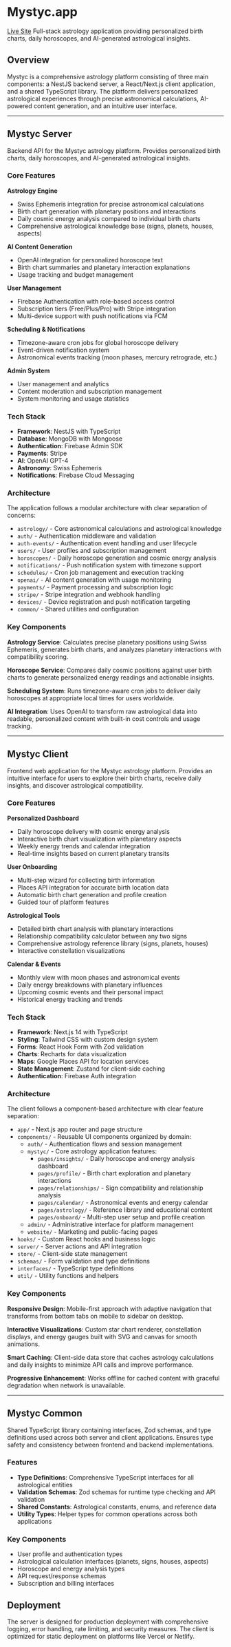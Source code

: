 # Mystyc.app
[Live Site](https://mystyc.app)
Full-stack astrology application providing personalized birth charts, daily horoscopes, and AI-generated astrological insights.


## Overview
Mystyc is a comprehensive astrology platform consisting of three main components: a NestJS backend server, a React/Next.js client application, and a shared TypeScript library. The platform delivers personalized astrological experiences through precise astronomical calculations, AI-powered content generation, and an intuitive user interface.

---

## Mystyc Server
Backend API for the Mystyc astrology platform. Provides personalized birth charts, daily horoscopes, and AI-generated astrological insights.

### Core Features

**Astrology Engine**
* Swiss Ephemeris integration for precise astronomical calculations
* Birth chart generation with planetary positions and interactions
* Daily cosmic energy analysis compared to individual birth charts
* Comprehensive astrological knowledge base (signs, planets, houses, aspects)

**AI Content Generation**
* OpenAI integration for personalized horoscope text
* Birth chart summaries and planetary interaction explanations
* Usage tracking and budget management

**User Management**
* Firebase Authentication with role-based access control
* Subscription tiers (Free/Plus/Pro) with Stripe integration
* Multi-device support with push notifications via FCM

**Scheduling & Notifications**
* Timezone-aware cron jobs for global horoscope delivery
* Event-driven notification system
* Astronomical events tracking (moon phases, mercury retrograde, etc.)

**Admin System**
* User management and analytics
* Content moderation and subscription management
* System monitoring and usage statistics

### Tech Stack
* **Framework**: NestJS with TypeScript
* **Database**: MongoDB with Mongoose
* **Authentication**: Firebase Admin SDK
* **Payments**: Stripe
* **AI**: OpenAI GPT-4
* **Astronomy**: Swiss Ephemeris
* **Notifications**: Firebase Cloud Messaging

### Architecture
The application follows a modular architecture with clear separation of concerns:
* `astrology/` - Core astronomical calculations and astrological knowledge
* `auth/` - Authentication middleware and validation
* `auth-events/` - Authentication event handling and user lifecycle
* `users/` - User profiles and subscription management
* `horoscopes/` - Daily horoscope generation and cosmic energy analysis
* `notifications/` - Push notification system with timezone support
* `schedules/` - Cron job management and execution tracking
* `openai/` - AI content generation with usage monitoring
* `payments/` - Payment processing and subscription logic
* `stripe/` - Stripe integration and webhook handling
* `devices/` - Device registration and push notification targeting
* `common/` - Shared utilities and configuration

### Key Components
**Astrology Service**: Calculates precise planetary positions using Swiss Ephemeris, generates birth charts, and analyzes planetary interactions with compatibility scoring.

**Horoscope Service**: Compares daily cosmic positions against user birth charts to generate personalized energy readings and actionable insights.

**Scheduling System**: Runs timezone-aware cron jobs to deliver daily horoscopes at appropriate local times for users worldwide.

**AI Integration**: Uses OpenAI to transform raw astrological data into readable, personalized content with built-in cost controls and usage tracking.

---

## Mystyc Client
Frontend web application for the Mystyc astrology platform. Provides an intuitive interface for users to explore their birth charts, receive daily insights, and discover astrological compatibility.

### Core Features

**Personalized Dashboard**
* Daily horoscope delivery with cosmic energy analysis
* Interactive birth chart visualization with planetary aspects
* Weekly energy trends and calendar integration
* Real-time insights based on current planetary transits

**User Onboarding**
* Multi-step wizard for collecting birth information
* Places API integration for accurate birth location data
* Automatic birth chart generation and profile creation
* Guided tour of platform features

**Astrological Tools**
* Detailed birth chart analysis with planetary interactions
* Relationship compatibility calculator between any two signs
* Comprehensive astrology reference library (signs, planets, houses)
* Interactive constellation visualizations

**Calendar & Events**
* Monthly view with moon phases and astronomical events
* Daily energy breakdowns with planetary influences
* Upcoming cosmic events and their personal impact
* Historical energy tracking and trends

### Tech Stack
* **Framework**: Next.js 14 with TypeScript
* **Styling**: Tailwind CSS with custom design system
* **Forms**: React Hook Form with Zod validation
* **Charts**: Recharts for data visualization
* **Maps**: Google Places API for location services
* **State Management**: Zustand for client-side caching
* **Authentication**: Firebase Auth integration

### Architecture
The client follows a component-based architecture with clear feature separation:

* `app/` - Next.js app router and page structure
* `components/` - Reusable UI components organized by domain:
  * `auth/` - Authentication flows and session management
  * `mystyc/` - Core astrology application features:
    * `pages/insights/` - Daily horoscope and energy analysis dashboard
    * `pages/profile/` - Birth chart exploration and planetary interactions
    * `pages/relationships/` - Sign compatibility and relationship analysis
    * `pages/calendar/` - Astronomical events and energy calendar
    * `pages/astrology/` - Reference library and educational content
    * `pages/onboard/` - Multi-step user setup and profile creation
  * `admin/` - Administrative interface for platform management
  * `website/` - Marketing and public-facing pages
* `hooks/` - Custom React hooks and business logic
* `server/` - Server actions and API integration
* `store/` - Client-side state management
* `schemas/` - Form validation and type definitions
* `interfaces/` - TypeScript type definitions
* `util/` - Utility functions and helpers

### Key Components

**Responsive Design**: Mobile-first approach with adaptive navigation that transforms from bottom tabs on mobile to sidebar on desktop.

**Interactive Visualizations**: Custom star chart renderer, constellation displays, and energy gauges built with SVG and canvas for smooth animations.

**Smart Caching**: Client-side data store that caches astrology calculations and daily insights to minimize API calls and improve performance.

**Progressive Enhancement**: Works offline for cached content with graceful degradation when network is unavailable.

---

## Mystyc Common
Shared TypeScript library containing interfaces, Zod schemas, and type definitions used across both server and client applications. Ensures type safety and consistency between frontend and backend implementations.

### Features
* **Type Definitions**: Comprehensive TypeScript interfaces for all astrological entities
* **Validation Schemas**: Zod schemas for runtime type checking and API validation
* **Shared Constants**: Astrological constants, enums, and reference data
* **Utility Types**: Helper types for common operations across both applications

### Key Components
* User profile and authentication types
* Astrological calculation interfaces (planets, signs, houses, aspects)
* Horoscope and energy analysis types
* API request/response schemas
* Subscription and billing interfaces

## Deployment
The server is designed for production deployment with comprehensive logging, error handling, rate limiting, and security measures. The client is optimized for static deployment on platforms like Vercel or Netlify.
